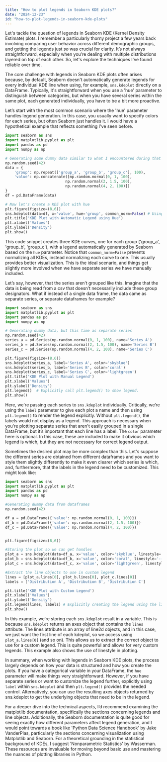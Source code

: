 ```yaml
---
title: "How to plot legends in Seaborn KDE plots?"
date: "2024-12-23"
id: "how-to-plot-legends-in-seaborn-kde-plots"
---
```


Let's tackle the question of legends in Seaborn KDE (Kernel Density Estimate) plots. I remember a particularly thorny project a few years back involving comparing user behavior across different demographic groups, and getting the legends just *so* was crucial for clarity. It’s not always straightforward, especially when you’re dealing with multiple distributions layered on top of each other. So, let's explore the techniques I've found reliable over time.

The core challenge with legends in Seaborn KDE plots often arises because, by default, Seaborn doesn't automatically generate legends for every individual KDE line when using, for example, `sns.kdeplot` directly on a DataFrame. Typically, it's straightforward when you use a 'hue' parameter to distinguish between categories, but when you have several series within the same plot, each generated individually, you have to be a bit more proactive.

Let’s start with the most common scenario where the 'hue' parameter handles legend generation. In this case, you usually want to specify colors for each series, but often Seaborn just handles it. I would have a hypothetical example that reflects something I've seen before.

```python
import seaborn as sns
import matplotlib.pyplot as plt
import pandas as pd
import numpy as np

# Generating some dummy data similar to what I encountered during that project
np.random.seed(42)
data = {
    'group': np.repeat(['group_a', 'group_b', 'group_c'], 100),
    'value': np.concatenate([np.random.normal(0, 1, 100),
                           np.random.normal(2, 1.5, 100),
                           np.random.normal(4, 2, 100)])
}
df = pd.DataFrame(data)

# Now let's create a KDE plot with hue
plt.figure(figsize=(8,6))
sns.kdeplot(data=df, x='value', hue='group', common_norm=False) # Using common_norm=False
plt.title('KDE Plot with Automatic Legend using Hue')
plt.xlabel('Values')
plt.ylabel('Density')
plt.show()

```

This code snippet creates three KDE curves, one for each group ('group_a', 'group_b', 'group_c'), with a legend automatically generated by Seaborn based on the `hue` parameter. Notice that `common_norm=False` prevents normalizing all KDEs, instead normalizing each curve to one. This usually provides better visualization. This is the ideal scenario, and things get slightly more involved when we have separate series we have manually included.

Let’s say, however, that the series aren’t grouped like this. Imagine that the data is being read from a csv that doesn’t necessarily include these group designators. What if instead of a single data frame, the data came as separate series, or separate dataframes for example?

```python
import seaborn as sns
import matplotlib.pyplot as plt
import pandas as pd
import numpy as np

# Generating dummy data, but this time as separate series
np.random.seed(42)
series_a = pd.Series(np.random.normal(0, 1, 100), name='Series A')
series_b = pd.Series(np.random.normal(2, 1.5, 100), name='Series B')
series_c = pd.Series(np.random.normal(4, 2, 100), name='Series C')

plt.figure(figsize=(8,6))
sns.kdeplot(series_a, label='Series A', color='skyblue')
sns.kdeplot(series_b, label='Series B', color='coral')
sns.kdeplot(series_c, label='Series C', color='lightgreen')
plt.title('KDE Plot with Manual Legend')
plt.xlabel('Values')
plt.ylabel('Density')
plt.legend()  # Explicitly call plt.legend() to show legend.
plt.show()

```

Here, we're passing each series to `sns.kdeplot` individually. Critically, we’re using the `label` parameter to give each plot a name and then using `plt.legend()` to render the legend explicitly. Without `plt.legend()`, the labels would not display as a legend. This approach is necessary when you're plotting separate series that aren't easily grouped in a single DataFrame, but it’s important that each line has a label. The `color` parameter here is optional. In this case, these are included to make it obvious which legend is which, but they are not necessary for correct legend output.

Sometimes the desired plot may be more complex than this. Let's suppose the different series are obtained from different dataframes and you want to style them slightly differently to make it even clearer which series is which, and, furthermore, that the labels in the legend need to be customized. This might look like:

```python
import seaborn as sns
import matplotlib.pyplot as plt
import pandas as pd
import numpy as np

#Generating dummy data from dataframes
np.random.seed(42)

df_a = pd.DataFrame({'value': np.random.normal(0, 1, 100)})
df_b = pd.DataFrame({'value': np.random.normal(2, 1.5, 100)})
df_c = pd.DataFrame({'value': np.random.normal(4, 2, 100)})


plt.figure(figsize=(8,6))

#Storing the plot so we can get handles
plot_a = sns.kdeplot(data=df_a, x='value', color='skyblue', linestyle='-')
plot_b = sns.kdeplot(data=df_b, x='value', color='coral', linestyle='--')
plot_c = sns.kdeplot(data=df_c, x='value', color='lightgreen', linestyle=':')

#Extract the line objects to use in custom legend
lines = [plot_a.lines[0], plot_b.lines[0], plot_c.lines[0]]
labels = ['Distribution A', 'Distribution B', 'Distribution C']

plt.title('KDE Plot with Custom Legend')
plt.xlabel('Values')
plt.ylabel('Density')
plt.legend(lines, labels) # Explicitly creating the legend using the line objects and custom labels
plt.show()
```

In this example, we’re storing each `sns.kdeplot` result in a variable. This is because `sns.kdeplot` returns an axes object that contains the `lines` attribute. The lines attribute is an array of line2d objects, and in this case, we just want the first line of each kdeplot, so we access using `plot_a.lines[0]` (and so on). This allows us to extract the correct object to use for a custom legend. This is quite powerful and allows for very custom legends. This example also shows the use of linestyle in plotting.

In summary, when working with legends in Seaborn KDE plots, the process largely depends on how your data is structured and how you create the plots. If you have a categorical variable in your DataFrame, the `hue` parameter will make things very straightforward. However, if you have separate series or want to customize the legend further, explicitly using `label` within `sns.kdeplot` and then `plt.legend()` provides the needed control. Alternatively, you can use the resulting axes objects returned by sns.kdeplot to get the underlying objects that need to be in the legend.

For a deeper dive into the technical aspects, I’d recommend examining the matplotlib documentation, specifically the sections concerning legends and line objects. Additionally, the Seaborn documentation is quite good for seeing exactly how different parameters affect legend generation, and I would point towards a book like 'Python Data Science Handbook' by Jake VanderPlas, particularly the sections concerning visualization using Matplotlib and Seaborn. For a theoretical grounding in the statistical background of KDEs, I suggest 'Nonparametric Statistics' by Wasserman. These resources are invaluable for moving beyond basic use and mastering the nuances of plotting libraries in Python.
